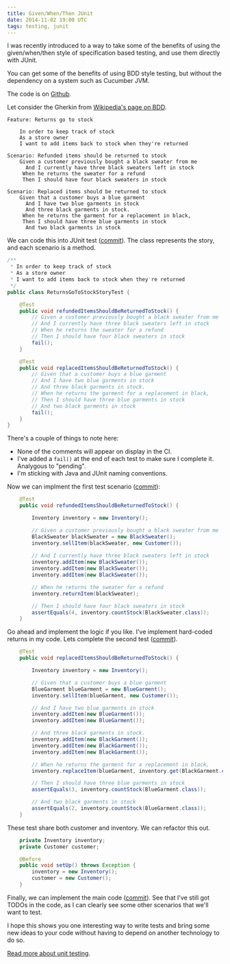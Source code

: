 ```yaml
---
title: Given/When/Then JUnit
date: 2014-11-02 19:00 UTC
tags: testing, junit
---
```

I was recently introduced to a way to take some of the benefits of using the given/when/then style of specification based testing, and use them directly with JUnit.

You can get some of the benefits of using BDD style testing, but without the dependency on a system such as Cucumber JVM.

The code is on [Github](https://github.com/alexec/givenwhenthenjunit).

Let consider the Gherkin from [Wikipedia's page on BDD](http://en.wikipedia.org/wiki/Behavior-driven_development).

~~~gherkin
Feature: Returns go to stock

	In order to keep track of stock
	As a store owner
	I want to add items back to stock when they're returned

Scenario: Refunded items should be returned to stock
	Given a customer previously bought a black sweater from me
	  And I currently have three black sweaters left in stock
	 When he returns the sweater for a refund
 	 Then I should have four black sweaters in stock

Scenario: Replaced items should be returned to stock
	Given that a customer buys a blue garment
	  And I have two blue garments in stock
  	  And three black garments in stock.
	 When he returns the garment for a replacement in black,
	 Then I should have three blue garments in stock
	  And two black garments in stock
~~~

We can code this into JUnit test ([commit](https://github.com/alexec/givenwhenthenjunit/commit/2f5527ce11869bfae86a84428183e395cf1425d5)). The class represents the story, and each scenario is a method.

~~~java
/**
 * In order to keep track of stock
 * As a store owner
 * I want to add items back to stock when they're returned
 */
public class ReturnsGoToStockStoryTest {

    @Test
    public void refundedItemsShouldBeReturnedToStock() {
        // Given a customer previously bought a black sweater from me
        // And I currently have three black sweaters left in stock
        // When he returns the sweater for a refund
        // Then I should have four black sweaters in stock
        fail();
    }

    @Test
    public void replacedItemsShouldBeReturnedToStock() {
        // Given that a customer buys a blue garment
        // And I have two blue garments in stock
        // And three black garments in stock.
        // When he returns the garment for a replacement in black,
        // Then I should have three blue garments in stock
        // And two black garments in stock
        fail();
    }
}
~~~

There's a couple of things to note here:

* None of the comments will appear on  display in the CI.
* I've added a `fail()` at the end of each test to make sure I complete it. Analygous to "pending".
* I'm sticking with Java and JUnit naming conventions.

Now we can implment the first test scenario ([commit](https://github.com/alexec/givenwhenthenjunit/commit/7c964872a44056f374faee97ae2d28ee2b1c40eb)):

~~~java
    @Test
    public void refundedItemsShouldBeReturnedToStock() {

        Inventory inventory = new Inventory();

        // Given a customer previously bought a black sweater from me
        BlackSweater blackSweater = new BlackSweater();
        inventory.sellItem(blackSweater, new Customer());
        
        // And I currently have three black sweaters left in stock
        inventory.addItem(new BlackSweater());
        inventory.addItem(new BlackSweater());
        inventory.addItem(new BlackSweater());

        // When he returns the sweater for a refund
        inventory.returnItem(blackSweater);

        // Then I should have four black sweaters in stock
        assertEquals(4, inventory.countStock(BlackSweater.class));
    }
~~~

Go ahead and implement the logic if you like. I've implement hard-coded returns in my code. Lets complete the second test ([commit](https://github.com/alexec/givenwhenthenjunit/commit/8a4ddf75e06148a13674417032d4988898ec93ba)).

~~~java
    @Test
    public void replacedItemsShouldBeReturnedToStock() {

        Inventory inventory = new Inventory();

        // Given that a customer buys a blue garment
        BlueGarment blueGarment = new BlueGarment();
        inventory.sellItem(blueGarment, new Customer());

        // And I have two blue garments in stock
        inventory.addItem(new BlueGarment());
        inventory.addItem(new BlueGarment());

        // And three black garments in stock.
        inventory.addItem(new BlackGarment());
        inventory.addItem(new BlackGarment());
        inventory.addItem(new BlackGarment());

        // When he returns the garment for a replacement in black,
        inventory.replaceItem(blueGarment, inventory.get(BlackGarment.class));

        // Then I should have three blue garments in stock
        assertEquals(3, inventory.countStock(BlueGarment.class));

        // And two black garments in stock
        assertEquals(2, inventory.countStock(BlueGarment.class));
    }
~~~
These test share both customer and inventory. We can refactor this out.

~~~java
    private Inventory inventory;
    private Customer customer;

    @Before
    public void setUp() throws Exception {
        inventory = new Inventory();
        customer = new Customer();
    }
~~~

Finally, we can implement the main code ([commit](https://github.com/alexec/givenwhenthenjunit/commit/83409db87271dffb9b634819e1afb9e2937173fd)). See that I've still got TODOs in the code, as I can clearly see some other scenarios that we'll want to test.

I hope this shows you one interesting way to write tests and bring some new ideas to your code without having to depend on another technology to do so.

[Read more about unit testing](http://www.alexecollins.com/tags/testing/).
